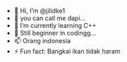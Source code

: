 - 👋 Hi, I’m @jilidke1
- 👀 you can call me dapi...
- 🌱 I’m currently learning C++
- 💞️ Still beginner in codingg...
- 📫 Orang indonesia
- ⚡ Fun fact: Bangkai ikan tidak haram

<!---
jilidke1/jilidke1 is a ✨ special ✨ repository because its `README.md` (this file) appears on your GitHub profile.
You can click the Preview link to take a look at your changes.
--->
